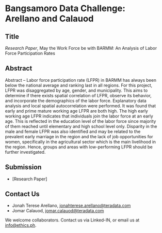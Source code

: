 # Bangsamoro Data Challenge: Arellano and Calauod

## Title

*Research Paper*, May the Work Force be with BARMM: An Analysis of Labor Force Participation Rates

## Abstract

Abstract – Labor force participation rate (LFPR) in BARMM has always been below the national average and ranking last in all regions. For this project, LFPR was disaggregated by age, gender, and municipality. This aims to determine if there exists spatial correlation of LFPR, observe its behavior, and incorporate the demographics of the labor force. Explanatory data analysis and local spatial autocorrelation were performed. It was found that early and prime mature working age LFPR are both high. The high early working age LFPR indicates that individuals join the labor force at an early age. This is reflected in the education level of the labor force since majority of them reached until elementary and high school level only. Disparity in the male and female LFPR was also identified and may be related to the prevalent early marriage in the region and the lack of job opportunities for women, specifically in the agricultural sector which is the main livelihood in the region. Hence, groups and areas with low-performing LFPR should be further investigated.

## Submission

* [Research Paper]

## Contact Us
 
* Jonah Terese Arellano, jonahterese.arellano@teradata.com
* Jomar Calauod, jomar.calauod@teradata.com

We welcome collaborators. Contact us via Linked-IN, or email us at info@ethics.ph.
